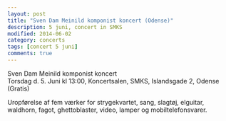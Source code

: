 ```yaml
---
layout: post
title: "Sven Dam Meinild komponist koncert (Odense)"
description: 5 juni, concert in SMKS
modified: 2014-06-02
category: concerts
tags: [concert 5 juni]
comments: true
---
```

Sven Dam Meinild komponist koncert <br>
Torsdag d. 5. Juni kl 13:00, Koncertsalen, SMKS, Islandsgade 2, Odense (Gratis)

Uropførelse af fem værker for strygekvartet, sang, slagtøj, elguitar, waldhorn, fagot, ghettoblaster,
video, lamper og mobiltelefonsvarer.

